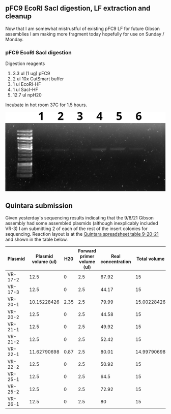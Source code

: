 

## pFC9 EcoRI SacI digestion, LF extraction and cleanup

Now that I am somewhat mistrustful of existing pFC9 LF for
future Gibson assemblies I am making more fragment today 
hopefully for use on Sunday / Monday.

### pFC9 EcoRI SacI digestion

Digestion reagents

1. 3.3 ul (1 ug) pFC9
2. 2 ul 10x CutSmart buffer
3. 1 ul EcoRI-HF
4. 1 ul SacI-HF
5. 12.7 ul npH20
   
Incubate in hot room 37C for 1.5 hours.

![](images/pFC9-SacI-EcorI-digests-9-10-21.svg)

## Quintara submission

Given yesterday's sequencing results indicating that the 9/8/21
Gibson assembly had some assembled plasmids (although inexplicably included VR-3) I am submitting 2 of each of the rest of the
insert colonies for sequencing. Reaction layout is at the [Quintara
spreadsheet table 9-20-21](https://docs.google.com/spreadsheets/d/14LjpJSkiA-oPS-KEz1mo4wCLo4d90pHl8FkdC7rvQTM/edit?usp=sharing) and shown in the table below.

| Plasmid | Plasmid volume (ul) | H20  | Forward primer volume (ul) | Real concentration | Total volume | Label |
|---------|---------------------|------|----------------------------|--------------------|--------------|-------|
| VR-17-2 |                12.5 |    0 |                        2.5 |              67.92 |           15 |     1 |
| VR-17-3 |                12.5 |    0 |                        2.5 |              44.17 |           15 |     2 |
| VR-20-1 |         10.15228426 | 2.35 |                        2.5 |              79.99 |  15.00228426 |     3 |
| VR-20-2 |                12.5 |    0 |                        2.5 |              44.58 |           15 |     4 |
| VR-21-1 |                12.5 |    0 |                        2.5 |              49.92 |           15 |     5 |
| VR-21-2 |                12.5 |    0 |                        2.5 |              52.42 |           15 |     6 |
| VR-22-1 |         11.62790698 | 0.87 |                        2.5 |              80.01 |  14.99790698 |     7 |
| VR-22-2 |                12.5 |    0 |                        2.5 |              50.92 |           15 |     8 |
| VR-25-1 |                12.5 |    0 |                        2.5 |               64.5 |           15 |     9 |
| VR-25-2 |                12.5 |    0 |                        2.5 |              72.92 |           15 |    10 |
| VR-26-1 |                12.5 |    0 |                        2.5 |                 80 |           15 |    11 |